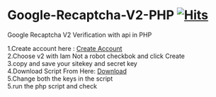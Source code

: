 # Google-Recaptcha-V2-PHP [![Hits](https://hits.seeyoufarm.com/api/count/incr/badge.svg?url=https%3A%2F%2Fgithub.com%2Farunkumartdr%2FGoogle-Recaptcha-V2-PHP&count_bg=%2331349A&title_bg=%23555555&icon=&icon_color=%23E7E7E7&title=hits&edge_flat=true)](https://hits.seeyoufarm.com)
Google Recaptcha V2 Verification with api in PHP
<p>
1.Create account here :  <a href="https://www.google.com/recaptcha/admin">Create Account</a>  <br>
2.Choose v2 with Iam Not a robot checkbok and click Create<br>
3.copy and save your sitekey and secret key<br>
4.Download Script From Here: <a href="https://github.com/arunkumartdr/Google-Recaptcha-V2-PHP/archive/refs/tags/recaptcha.zip">Download</a> <br>  
5.Change both the keys in the script<br>
5.run the php script and check<br>

</p>
